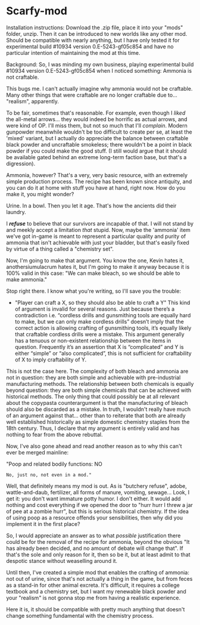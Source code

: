 # Scarfy-mod

Installation instructions:
Download the .zip file, place it into your "mods" folder, unzip. Then it can be introduced to new worlds like any other mod. Should be compatible with nearly anything, but I have only tested it for experimental build #10934 version 0.E-5243-gf05c854 and have no particular intention of maintaining the mod at this time.

Background:
So, I was minding my own business, playing experimental build #10934 version 0.E-5243-gf05c854 when I noticed something: Ammonia is not craftable.

This bugs me. I can't actually imagine why ammonia would not be craftable. Many other things that were craftable are no longer craftable due to... "realism", apparently.

To be fair, sometimes that's reasonable. For example, even though I *liked* the all-metal arrows... they would indeed be horrific as actual arrows, and were kind of OP. I'll miss them, but not so much that I'll *complain*. Modern gunpowder meanwhile wouldn't be too difficult to create per se, at least the 'mixed' variant, but I actually do appreciate the balance between craftable black powder and uncraftable smokeless; there wouldn't be a point in black powder if you could make the good stuff. (I still would argue that it should be available gated behind an extreme long-term faction base, but that's a digression).

Ammonia, however? That's a very, very basic resource, with an extremely simple production process. The recipe has been known since antiquity, and you can do it at home with stuff you have at hand, right now. How do you make it, you might wonder? 

Urine. In a bowl. Then you let it age. That's how the ancients did their laundry.

I ***refuse*** to believe that our survivors are incapable of that. I will not stand by and meekly accept a limitation *that* stupid. Now, maybe the 'ammonia' item we've got in-game is meant to represent a particular quality and purity of ammonia that isn't achievable with just your bladder, but that's easily fixed by virtue of a thing called a "chemistry set".

Now, I'm going to make that argument. You know the one, Kevin hates it, anothersiumulacrum hates it, but I'm going to make it anyway because it is 100% valid in this case: "We can make bleach, so we should be able to make ammonia."

Stop right there. I know what you're writing, so I'll save you the trouble: 


- "Player can craft a X, so they should also be able to craft a Y" 
This kind of argument is invalid for several reasons.
Just because there’s a contradiction i.e. “cordless drills and gunsmithing tools are equally hard to make, but we can only make cordless drills” doesn’t imply that the correct action is allowing crafting of gunsmithing tools, it’s equally likely that craftable cordless drills were a mistake.
This argument generally has a tenuous or non-existent relationship between the items in question. Frequently it’s an assertion that X is “complicated” and Y is either “simple” or “also complicated”, this is not sufficient for craftability of X to imply craftability of Y.


This is not the case here. The complexity of both bleach and ammonia are not in question: they are both simple and achievable with pre-industrial manufacturing methods. The relationship between both chemicals is equally beyond question: they are both simple chemicals that can be achieved with historical methods. The only thing that could possibly be at all relevant about the copypasta counterargument is that the manufacturing of bleach should also be discarded as a mistake. In truth, I wouldn't really have much of an argument against that... other than to reiterate that both are already well established historically as simple domestic chemistry staples from the 18th century. Thus, I declare that my argument is entirely valid and has nothing to fear from the above rebuttal.

Now, I've also gone ahead and read another reason as to why this can't ever be merged mainline:

"Poop and related bodily functions: NO

    No, just no, not even in a mod."

Well, that definitely means my mod is out. As is "butchery refuse", adobe, wattle-and-daub, fertilizer, all forms of manure, vomiting, sewage... Look, I get it: you don't want immature potty humor. I don't either. It would add nothing and cost everything if we opened the door to "hurr hurr I threw a jar of pee at a zombie hurr", but this is serious historical chemistry. If the idea of using poop as a resource offends your sensibilities, then why did you implement it in the first place?

So, I would appreciate an answer as to what *possible* justification there could be for the removal of the recipe for ammonia, beyond the obvious "It has already been decided, and no amount of debate will change that". If that's the sole and only reason for it, then so be it, but at least admit to that despotic stance without weaselling around it.

Until then, I've created a simple mod that enables the crafting of ammonia: not out of urine, since that's not actually a thing in the game, but from feces as a stand-in for other animal excreta. It's difficult, it requires a college textbook and a chemistry set, but I want my renewable black powder and your "realism" is not gonna stop me from having a realistic experience.

Here it is, it should be compatible with pretty much anything that doesn't change something fundamental with the chemistry process.
